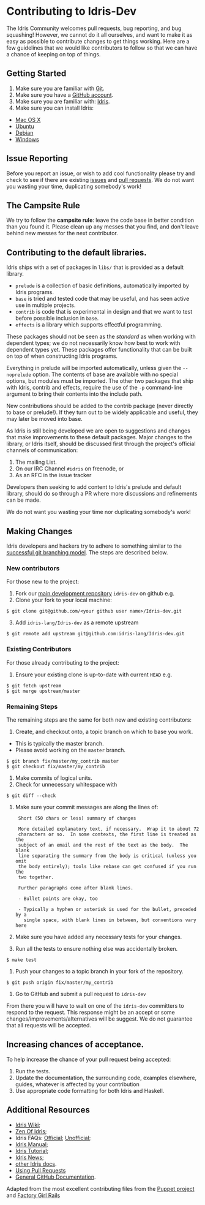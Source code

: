 # Contributing to Idris-Dev

The Idris Community welcomes pull requests, bug reporting, and bug squashing!
However, we cannot do it all ourselves, and want to make it as easy as possible to contribute changes to get things working.
Here are a few guidelines that we would like contributors to follow so that we can have a chance of keeping on top of things.

## Getting Started

1. Make sure you are familiar with [Git](http://git-scm.com/book).
1. Make sure you have a [GitHub account](https://github.com/signup/free).
1. Make sure you are familiar with: [Idris](http://eb.host.cs.st-andrews.ac.uk/writings/idris-tutorial.pdf).
1. Make sure you can install Idris:
  * [Mac OS X](https://github.com/idris-lang/Idris-dev/wiki/Idris-on-OS-X-using-Homebrew)
  * [Ubuntu](https://github.com/idris-lang/Idris-dev/wiki/Idris-on-Ubuntu)
  * [Debian](https://github.com/idris-lang/Idris-dev/wiki/Idris-on-Debian)
  * [Windows](https://github.com/idris-lang/Idris-dev/wiki/Idris-on-Windows)

## Issue Reporting

Before you report an issue, or wish to add cool functionality please try and check to see if there are existing [issues](https://github.com/idris-lang/Idris-dev/issues) and [pull requests](https://github.com/idris-lang/Idris-dev/pulls).
We do not want you wasting your time, duplicating somebody's work!

## The Campsite Rule

We try to follow the **campsite rule**: leave the code base in better condition than you found it.
Please clean up any messes that you find, and don't leave behind new messes for the next contributor.

## Contributing to the default libraries.

Idris ships with a set of packages in `libs/` that is provided as a default library.

+ `prelude` is a collection of basic definitions, automatically imported by Idris programs.
+ `base` is tried and tested code that may be useful, and has seen active use in multiple projects.
+ `contrib` is code that is experimental in design and that we want to test before possible inclusion in `base`.
+ `effects` is a library which supports effectful programming.

These packages should not be seen as the *standard* as when working with dependent types; we do not necessarily know how best to work with dependent types yet.
These packages offer functionality that can be built on top of when constructing Idris programs.

Everything in prelude will be imported automatically, unless given the `--noprelude` option.
The contents of base are available with no special options, but modules must be imported.
The other two packages that ship with Idris, contrib and effects, require the use of the `-p` command-line argument to bring their contents into the include path.

New contributions should be added to the contrib package (never directly to base or prelude!).
If they turn out to be widely applicable and useful, they may later be moved into base.

As Idris is still being developed we are open to suggestions and changes that make improvements to these default packages.
Major changes to the library, or Idris itself, should be discussed first through the project's official channels of communication:

1. The mailing List.
1. On our IRC Channel `#idris` on freenode, or
1. As an RFC in the issue tracker

Developers then seeking to add content to Idris's prelude and default library, should do so through a PR where more discussions and refinements can be made.

We do not want you wasting your time nor duplicating somebody's work!

## Making Changes

Idris developers and hackers try to adhere to something similar to the [successful git branching model](http://nvie.com/posts/a-successful-git-branching-model/).
The steps are described below.

### New contributors

For those new to the project:

1. Fork our [main development repository](https://github.com/idris-lang/Idris-dev) `idris-dev` on github e.g.
2. Clone your fork to your local machine:

```
$ git clone git@github.com/<your github user name>/Idris-dev.git
```

3. Add `idris-lang/Idris-dev` as a remote upstream

```
$ git remote add upstream git@github.com:idris-lang/Idris-dev.git
```

### Existing Contributors

For those already contributing to the project:

1. Ensure your existing clone is up-to-date with current `HEAD` e.g.

```
$ git fetch upstream
$ git merge upstream/master
```

### Remaining Steps

The remaining steps are the same for both new and existing contributors:

1. Create, and checkout onto, a topic branch on which to base you work.
  * This is typically the master branch.
  * Please avoid working on the `master` branch.

```
$ git branch fix/master/my_contrib master
$ git checkout fix/master/my_contrib
```

1. Make commits of logical units.
1. Check for unnecessary whitespace with

```
$ git diff --check
```

1. Make sure your commit messages are along the lines of:

        Short (50 chars or less) summary of changes

        More detailed explanatory text, if necessary.  Wrap it to about 72
        characters or so.  In some contexts, the first line is treated as the
        subject of an email and the rest of the text as the body.  The blank
        line separating the summary from the body is critical (unless you omit
        the body entirely); tools like rebase can get confused if you run the
        two together.

        Further paragraphs come after blank lines.

        - Bullet points are okay, too

        - Typically a hyphen or asterisk is used for the bullet, preceded by a
          single space, with blank lines in between, but conventions vary here

1. Make sure you have added any necessary tests for your changes.
1. Run all the tests to ensure nothing else was accidentally broken.

```
$ make test
```

1. Push your changes to a topic branch in your fork of the repository.

```
$ git push origin fix/master/my_contrib
```

1. Go to GitHub and submit a pull request to `idris-dev`

From there you will have to wait on one of the `idris-dev` committers to respond to the request.
This response might be an accept or some changes/improvements/alternatives will be suggest.
We do not guarantee that all requests will be accepted.

## Increasing chances of acceptance.

To help increase the chance of your pull request being accepted:

1. Run the tests.
1. Update the documentation, the surrounding code, examples elsewhere, guides, whatever is affected by your contribution
1. Use appropriate code formatting for both Idris and Haskell.

## Additional Resources

* [Idris Wiki](https://github.com/idris-lang/Idris-dev/wiki);
* [Zen Of Idris](https://github.com/idris-lang/Idris-dev/wiki/The-Zen-of-Idris);
* Idris FAQs: [Official](https://idris.readthedocs.io/en/latest/faq/faq.html); [Unofficial](https://github.com/idris-lang/Idris-dev/wiki/Unofficial-FAQ);
* [Idris Manual](https://github.com/idris-lang/Idris-dev/wiki/Manual);
* [Idris Tutorial](https://idris.readthedocs.io/en/latest/tutorial/index.html);
* [Idris News](http://www.idris-lang.org/news/);
* [other Idris docs](http://www.idris-lang.org/documentation/).
* [Using Pull Requests](https://help.github.com/articles/using-pull-requests)
* [General GitHub Documentation](https://help.github.com/).


Adapted from the most excellent contributing files from the [Puppet project](https://github.com/puppetlabs/puppet) and [Factory Girl Rails](https://github.com/thoughtbot/factory_girl_rails/blob/master/CONTRIBUTING.md)
